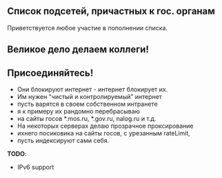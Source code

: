 ## Список подсетей, причастных к гос. органам ##
Приветствуется любое участие в пополнении списка.

## Великое дело делаем коллеги!                                                                                                                                                                                  
## Присоединяйтесь!
- Они блокируют интернет - интернет блокирует их.
- Им нужен "чистый и контролируемый" интернет
- пусть варятся в своем собственном интранете
- я к примеру их рандомно перебрасываю
- на сайты госов *.mos.ru, *.gov.ru, nalog.ru и т.д.
- На некоторых серверах делаю прозрачное проксирование
- ихнего посиковика  на сайты госов, с урезанным rateLimit,
- пусть индексируют сами себя.

**TODO**:
- IPv6 support
